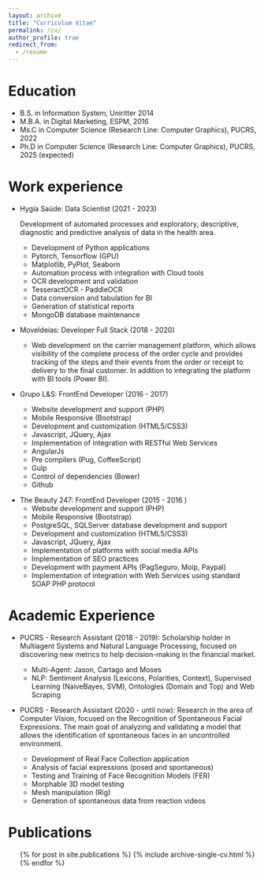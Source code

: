 ```yaml
---
layout: archive
title: "Curriculum Vitae"
permalink: /cv/
author_profile: true
redirect_from:
  - /resume
---
```

Education
=========

* B.S. in Information System, Uniritter 2014
* M.B.A. in Digital Marketing, ESPM, 2016
* Ms.C in Computer Science (Research Line: Computer Graphics), PUCRS, 2022
* Ph.D in Computer Science (Research Line: Computer Graphics), PUCRS, 2025 (expected)

Work experience
===============

* Hygia Saúde: Data Scientist (2021 - 2023)

  Development of automated processes and exploratory, descriptive, diagnostic and predictive analysis of data in the health area.

  - Development of Python applications
  - Pytorch, Tensorflow (GPU)
  - Matplotlib, PyPlot, Seaborn
  - Automation process with integration with Cloud tools
  - OCR development and validation
  - TesseractOCR - PaddleOCR
  - Data conversion and tabulation for BI
  - Generation of statistical reports
  - MongoDB database maintenance
* MoveIdeias: Developer Full Stack (2018 - 2020)

  * Web development on the carrier management platform, which allows visibility of the complete process of the order cycle and provides tracking of the steps and their events from the order or receipt to delivery to the final customer. In addition to integrating the platform with BI tools (Power BI).
* Grupo L&S: FrontEnd Developer (2016 - 2017)

  - Website development and support (PHP)
  - Mobile Responsive (Bootstrap)
  - Development and customization (HTML5/CSS3)
  - Javascript, JQuery, Ajax
  - Implementation of integration with RESTful Web Services
  - AngularJs
  - Pre compilers (Pug, CoffeeScript)
  - Gulp
  - Control of dependencies (Bower)
  - Github

- The Beauty 247: FrontEnd Developer (2015 - 2016 )
  - Website development and support (PHP)
  - Mobile Responsive (Bootstrap)
  - PostgreSQL, SQLServer database development and support
  - Development and customization (HTML5/CSS3)
  - Javascript, JQuery, Ajax
  - Implementation of platforms with social media APIs
  - Implementation of SEO practices
  - Development with payment APIs (PagSeguro, Moip, Paypal)
  - Implementation of integration with Web Services using standard SOAP PHP protocol

Academic Experience
===================

* PUCRS - Research Assistant (2018 - 2019): Scholarship holder in Multiagent Systems and Natural Language Processing, focused on discovering new metrics to help decision-making in the financial market.

  * Multi-Agent: Jason, Cartago and Moses
  * NLP: Sentiment Analysis (Lexicons, Polarities, Context), Supervised Learning (NaiveBayes, SVM), Ontologies (Domain and Top) and Web Scraping
* PUCRS - Research Assistant (2020 - until now): Research in the area of Computer Vision, focused on the Recognition of Spontaneous Facial Expressions. The main goal of analyzing and validating a model that allows the identification of spontaneous faces in an uncontrolled environment.

  * Development of Real Face Collection application
  * Analysis of facial expressions (posed and spontaneous)
  * Testing and Training of Face Recognition Models (FER)
  * Morphable 3D model testing
  * Mesh manipulation (Rig)
  * Generation of spontaneous data from reaction videos

Publications
============

<ul>{% for post in site.publications %}
    {% include archive-single-cv.html %}
  {% endfor %}</ul>
